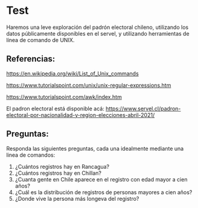 # Test

Haremos una leve exploración del padrón electoral chileno, utilizando los datos públicamente disponibles en el servel, y utilizando herramientas de línea de comando de UNIX.

## Referencias:

https://en.wikipedia.org/wiki/List_of_Unix_commands

https://www.tutorialspoint.com/unix/unix-regular-expressions.htm

https://www.tutorialspoint.com/awk/index.htm

El padron electoral está disponible acá:
https://www.servel.cl/padron-electoral-por-nacionalidad-y-region-elecciones-abril-2021/

## Preguntas:
Responda las siguientes preguntas, cada una idealmente mediante una linea de comandos:

1. ¿Cuántos registros hay en Rancagua?
2. ¿Cuántos registros hay en Chillan?
3. ¿Cuanta gente en Chile aparece en el registro con edad mayor a cien años?
4. ¿Cuál es la distribución de registros de personas mayores a cien años? 
5. ¿Donde vive la persona más longeva del registro?

